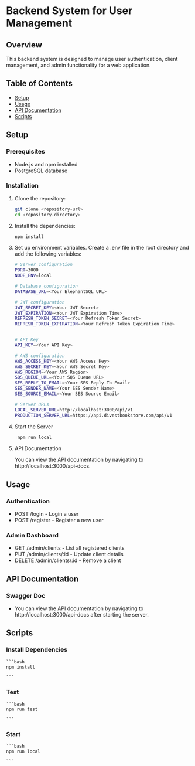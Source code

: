 # Backend System for User Management

## Overview

This backend system is designed to manage user authentication, client management, and admin functionality for a web application.

## Table of Contents

- [Setup](#setup)
- [Usage](#usage)
- [API Documentation](#api-documentation)
- [Scripts](#scripts)

## Setup

### Prerequisites

- Node.js and npm installed
- PostgreSQL database

### Installation

1. Clone the repository:

   ```bash
   git clone <repository-url>
   cd <repository-directory>

   ```

2. Install the dependencies:

   ```bash
   npm install


   ```

3. Set up environment variables. Create a .env file in the root directory and add the following variables:

   ```bash
   # Server configuration
   PORT=3000
   NODE_ENV=local

   # Database configuration
   DATABASE_URL=<Your ElephantSQL URL>

   # JWT configuration
   JWT_SECRET_KEY=<Your JWT Secret>
   JWT_EXPIRATION=<Your JWT Expiration Time>
   REFRESH_TOKEN_SECRET=<Your Refresh Token Secret>
   REFRESH_TOKEN_EXPIRATION=<Your Refresh Token Expiration Time>


   # API Key
   API_KEY=<Your API Key>

   # AWS configuration
   AWS_ACCESS_KEY=<Your AWS Access Key>
   AWS_SECRET_KEY=<Your AWS Secret Key>
   AWS_REGION=<Your AWS Region>
   SQS_QUEUE_URL=<Your SQS Queue URL>
   SES_REPLY_TO_EMAIL=<Your SES Reply-To Email>
   SES_SENDER_NAME=<Your SES Sender Name>
   SES_SOURCE_EMAIL=<Your SES Source Email>

   # Server URLs
   LOCAL_SERVER_URL=http://localhost:3000/api/v1
   PRODUCTION_SERVER_URL=https://api.divestbookstore.com/api/v1


   ```

4. Start the Server

   ```bash
    npm run local

   ```

5. API Documentation

   You can view the API documentation by navigating to http://localhost:3000/api-docs.

## Usage

### Authentication

- POST /login - Login a user
- POST /register - Register a new user

### Admin Dashboard

- GET /admin/clients - List all registered clients
- PUT /admin/clients/:id - Update client details
- DELETE /admin/clients/:id - Remove a client

## API Documentation

### Swagger Doc

- You can view the API documentation by navigating to http://localhost:3000/api-docs after starting the server.

## Scripts

### Install Dependencies

    ```bash
    npm install

    ```

### Test

    ```bash
    npm run test

    ```

### Start

    ```bash
    npm run local

    ```
